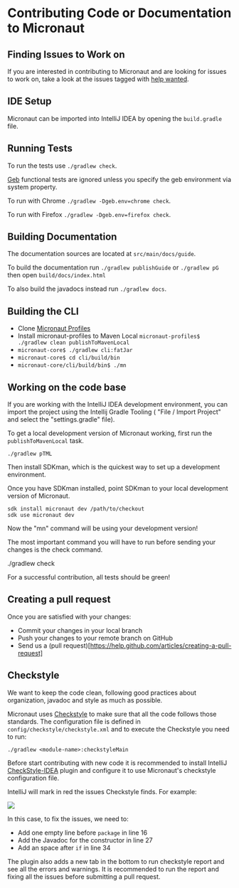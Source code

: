 # Contributing Code or Documentation to Micronaut

## Finding Issues to Work on

If you are interested in contributing to Micronaut and are looking for issues to work on, take a look at the issues tagged with [help wanted](https://github.com/micronaut-projects/micronaut-core/issues?q=is%3Aopen+is%3Aissue+label%3A%22status%3A+help+wanted%22).

## IDE Setup

Micronaut can be imported into IntelliJ IDEA by opening the `build.gradle` file.

## Running Tests

To run the tests use `./gradlew check`. 

[Geb](http://gebish.org) functional tests are ignored unless you specify the geb environment via system property. 

To run with Chrome `./gradlew -Dgeb.env=chrome check`.

To run with Firefox `./gradlew -Dgeb.env=firefox check`.

## Building Documentation

The documentation sources are located at `src/main/docs/guide`.

To build the documentation run `./gradlew publishGuide` or `./gradlew pG` then open `build/docs/index.html`  

To also build the javadocs instead run `./gradlew docs`.

## Building the CLI

- Clone [Micronaut Profiles](https://github.com/micronaut-projects/micronaut-profiles)
- Install micronaut-profiles to Maven Local `micronaut-profiles$ ./gradlew clean publishToMavenLocal`
- `micronaut-core$ ./gradlew cli:fatJar`
- `micronaut-core$ cd cli/build/bin`
- `micronaut-core/cli/build/bin$ ./mn`


## Working on the code base

If you are working with the IntelliJ IDEA development environment, you can import the project using the Intellij Gradle Tooling ( "File / Import Project" and select the "settings.gradle" file).

To get a local development version of Micronaut working, first run the `publishToMavenLocal` task.

```
./gradlew pTML
```

Then install SDKman, which is the quickest way to set up a development environment.

Once you have SDKman installed, point SDKman to your local development version of Micronaut.

```
sdk install micronaut dev /path/to/checkout
sdk use micronaut dev
```

Now the "mn" command will be using your development version!

The most important command you will have to run before sending your changes is the check command.

./gradlew check

For a successful contribution, all tests should be green!

## Creating a pull request

Once you are satisfied with your changes:

- Commit your changes in your local branch
- Push your changes to your remote branch on GitHub
- Send us a (pull request)[https://help.github.com/articles/creating-a-pull-request]

## Checkstyle

We want to keep the code clean, following good practices about organization, javadoc and style as much as possible. 

Micronaut uses [Checkstyle](http://checkstyle.sourceforge.net/) to make sure that all the code follows those standards. The configuration file is defined in `config/checkstyle/checkstyle.xml` and to execute the Checkstyle you
need to run:
 
```
./gradlew <module-name>:checkstyleMain
```

Before start contributing with new code it is recommended to install IntelliJ [CheckStyle-IDEA](https://plugins.jetbrains.com/plugin/1065-checkstyle-idea) plugin and configure it to use Micronaut's checkstyle configuration file.
  
IntelliJ will mark in red the issues Checkstyle finds. For example:

![](https://github.com/micronaut-projects/micronaut-core/raw/master/src/main/docs/resources/img/checkstyle-issue.png)

In this case, to fix the issues, we need to:

- Add one empty line before `package` in line 16
- Add the Javadoc for the constructor in line 27
- Add an space after `if` in line 34

The plugin also adds a new tab in the bottom to run checkstyle report and see all the errors and warnings. It is recommended
to run the report and fixing all the issues before submitting a pull request.

